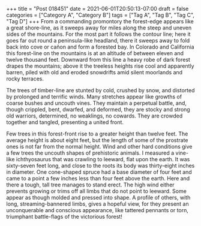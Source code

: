+++
title = "Post 018451"
date = 2021-06-01T20:50:13-07:00
draft = false
categories = ["Category A", "Category B"]
tags = ["Tag A", "Tag B", "Tag C", "Tag D"]
+++
From a commanding promontory the forest-edge appears like a great shore-line, as it sweeps away for miles along the steep and uneven sides of the mountains. For the most part it follows the contour line; here it goes far out round a peninsula-like headland, there it sweeps away to fold back into cove or cañon and form a forested bay. In Colorado and California this forest-line on the mountains is at an altitude of between eleven and twelve thousand feet. Downward from this line a heavy robe of dark forest drapes the mountains; above it the treeless heights rise cool and apparently barren, piled with old and eroded snowdrifts amid silent moorlands and rocky terraces.

The trees of timber-line are stunted by cold, crushed by snow, and distorted by prolonged and terrific winds. Many stretches appear like growths of coarse bushes and uncouth vines. They maintain a perpetual battle, and, though crippled, bent, dwarfed, and deformed, they are stocky and strong old warriors, determined, no weaklings, no cowards. They are crowded together and tangled, presenting a united front.

Few trees in this forest-front rise to a greater height than twelve feet. The average height is about eight feet, but the length of some of the prostrate ones is not far from the normal height. Wind and other hard conditions give a few trees the uncouth shapes of prehistoric animals. I measured a vine-like ichthyosaurus that was crawling to leeward, flat upon the earth. It was sixty-seven feet long, and close to the roots its body was thirty-eight inches in diameter. One cone-shaped spruce had a base diameter of four feet and came to a point a few inches less than four feet above the earth. Here and there a tough, tall tree manages to stand erect. The high wind either prevents growing or trims off all limbs that do not point to leeward. Some appear as though molded and pressed into shape. A profile of others, with long, streaming-bannered limbs, gives a hopeful view, for they present an unconquerable and conscious appearance, like tattered pennants or torn, triumphant battle-flags of the victorious forest!
